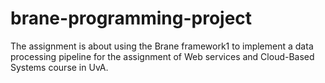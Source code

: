 # brane-programming-project
The assignment is about using the Brane framework1 to implement a data processing pipeline for the assignment of Web services and Cloud-Based Systems course in UvA.
